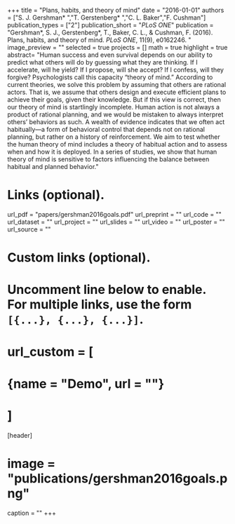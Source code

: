 +++
title = "Plans, habits, and theory of mind"
date = "2016-01-01"
authors = ["S. J. Gershman* ","T. Gerstenberg* ","C. L. Baker","F. Cushman"]
publication_types = ["2"]
publication_short = "_PLoS ONE_"
publication = "Gershman*, S. J., Gerstenberg*, T., Baker, C. L., & Cushman, F. (2016). Plans, habits, and theory of mind. _PLoS ONE_, 11(9), e0162246. "
image_preview = ""
selected = true
projects = []
math = true
highlight = true
abstract= "Human success and even survival depends on our ability to predict what others will do by guessing what they are thinking. If I accelerate, will he yield? If I propose, will she accept? If I confess, will they forgive? Psychologists call this capacity “theory of mind.” According to current theories, we solve this problem by assuming that others are rational actors. That is, we assume that others design and execute efficient plans to achieve their goals, given their knowledge. But if this view is correct, then our theory of mind is startlingly incomplete. Human action is not always a product of rational planning, and we would be mistaken to always interpret others’ behaviors as such. A wealth of evidence indicates that we often act habitually—a form of behavioral control that depends not on rational planning, but rather on a history of reinforcement. We aim to test whether the human theory of mind includes a theory of habitual action and to assess when and how it is deployed. In a series of studies, we show that human theory of mind is sensitive to factors influencing the balance between habitual and planned behavior."

# Links (optional).
url_pdf = "papers/gershman2016goals.pdf"
url_preprint = ""
url_code = ""
url_dataset = ""
url_project = ""
url_slides = ""
url_video = ""
url_poster = ""
url_source = ""

# Custom links (optional).
#   Uncomment line below to enable. For multiple links, use the form `[{...}, {...}, {...}]`.
# url_custom = [
# {name = "Demo", url = ""}
# ]

[header]
# image = "publications/gershman2016goals.png"
caption = ""
+++